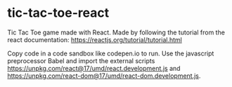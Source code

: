 # tic-tac-toe-react

Tic Tac Toe game made with React. Made by following the tutorial from the react documentation: https://reactjs.org/tutorial/tutorial.html

Copy code in a code sandbox like codepen.io to run. Use the javascript preprocessor Babel and import the external scripts https://unpkg.com/react@17/umd/react.development.js and https://unpkg.com/react-dom@17/umd/react-dom.development.js.
